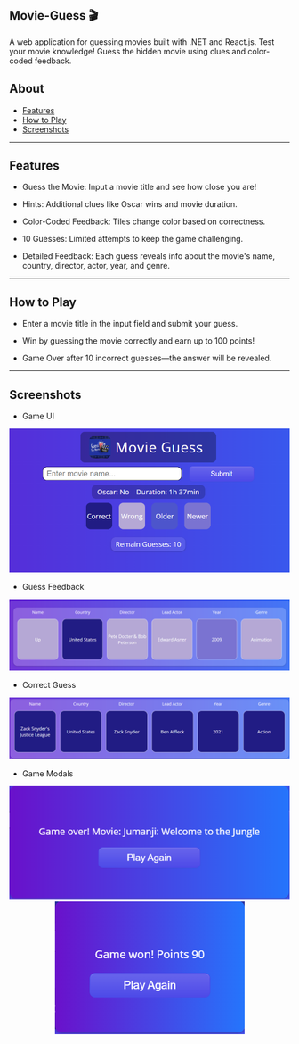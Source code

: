 ## Movie-Guess 🎬
A web application for guessing movies built with .NET and React.js.
Test your movie knowledge! Guess the hidden movie using clues and color-coded feedback.

## About
- [Features](#features)
- [How to Play](#how-to-play)
- [Screenshots](#screenshots)

---
 ## Features

- Guess the Movie: Input a movie title and see how close you are!

- Hints: Additional clues like Oscar wins and movie duration.

- Color-Coded Feedback: Tiles change color based on correctness.

- 10 Guesses: Limited attempts to keep the game challenging.

- Detailed Feedback: Each guess reveals info about the movie's name, country, director, actor, year, and genre.

---
## How to Play 

- Enter a movie title in the input field and submit your guess.

- Win by guessing the movie correctly and earn up to 100 points!

- Game Over after 10 incorrect guesses—the answer will be revealed.

---
## Screenshots
- Game UI  

<div align="center">
    <img src="/Assets/UI.png">
</div>

- Guess Feedback 

<img src="/Assets/Guess.png">

- Correct Guess  

<img src="/Assets/CorrectGuess.png">

- Game Modals  

<div align="center">
    <img src="Assets/GameOverModal.png">
    <img src="/Assets/GameWonModal.png">
</div>